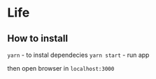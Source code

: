# Life

## How to install

`yarn` - to instal dependecies
`yarn start` - run app

then open browser in `localhost:3000`